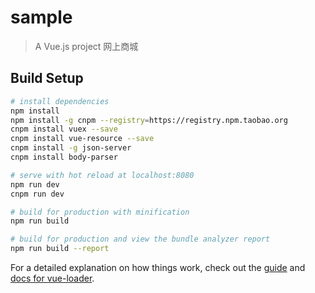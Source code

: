 # sample

> A Vue.js project
网上商城

## Build Setup

``` bash
# install dependencies
npm install
npm install -g cnpm --registry=https://registry.npm.taobao.org
cnpm install vuex --save
cnpm install vue-resource --save
cnpm install -g json-server
cnpm install body-parser

# serve with hot reload at localhost:8080
npm run dev
cnpm run dev

# build for production with minification
npm run build

# build for production and view the bundle analyzer report
npm run build --report
```

For a detailed explanation on how things work, check out the [guide](http://vuejs-templates.github.io/webpack/) and [docs for vue-loader](http://vuejs.github.io/vue-loader).
